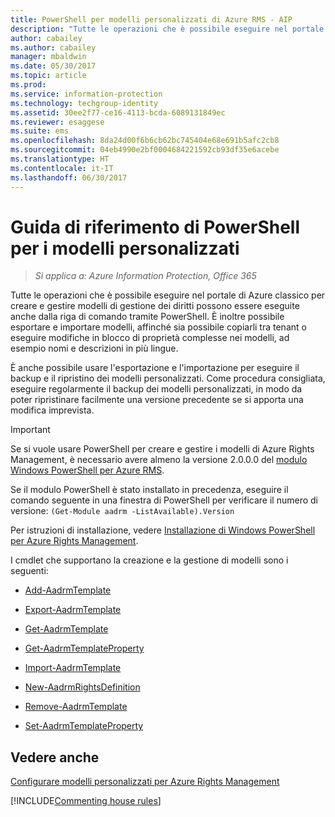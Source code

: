 ```yaml
---
title: PowerShell per modelli personalizzati di Azure RMS - AIP
description: "Tutte le operazioni che è possibile eseguire nel portale di Azure classico per creare e gestire modelli di gestione dei diritti possono essere eseguite anche dalla riga di comando tramite PowerShell. È inoltre possibile esportare e importare modelli, affinché sia possibile copiarli tra tenant o eseguire modifiche in blocco di proprietà complesse nei modelli, ad esempio nomi e descrizioni in più lingue."
author: cabailey
ms.author: cabailey
manager: mbaldwin
ms.date: 05/30/2017
ms.topic: article
ms.prod: 
ms.service: information-protection
ms.technology: techgroup-identity
ms.assetid: 30ee2f77-ce16-4113-bcda-6089131849ec
ms.reviewer: esaggese
ms.suite: ems
ms.openlocfilehash: 8da24d00f6b6cb62bc745404e68e691b5afc2cb8
ms.sourcegitcommit: 04eb4990e2bf0004684221592cb93df35e6acebe
ms.translationtype: HT
ms.contentlocale: it-IT
ms.lasthandoff: 06/30/2017
---
```

# <a name="powershell-reference-for-custom-templates"></a>Guida di riferimento di PowerShell per i modelli personalizzati

>*Si applica a: Azure Information Protection, Office 365*

Tutte le operazioni che è possibile eseguire nel portale di Azure classico per creare e gestire modelli di gestione dei diritti possono essere eseguite anche dalla riga di comando tramite PowerShell. È inoltre possibile esportare e importare modelli, affinché sia possibile copiarli tra tenant o eseguire modifiche in blocco di proprietà complesse nei modelli, ad esempio nomi e descrizioni in più lingue.

È anche possibile usare l'esportazione e l'importazione per eseguire il backup e il ripristino dei modelli personalizzati. Come procedura consigliata, eseguire regolarmente il backup dei modelli personalizzati, in modo da poter ripristinare facilmente una versione precedente se si apporta una modifica imprevista.

> [!IMPORTANT]
> Se si vuole usare PowerShell per creare e gestire i modelli di Azure Rights Management, è necessario avere almeno la versione 2.0.0.0 del [modulo Windows PowerShell per Azure RMS](https://go.microsoft.com/fwlink/?LinkId=257721).
> 
> Se il modulo PowerShell è stato installato in precedenza, eseguire il comando seguente in una finestra di PowerShell per verificare il numero di versione: `(Get-Module aadrm -ListAvailable).Version`

Per istruzioni di installazione, vedere [Installazione di Windows PowerShell per Azure Rights Management](install-powershell.md).

I cmdlet che supportano la creazione e la gestione di modelli sono i seguenti:

- [Add-AadrmTemplate](/powershell/module/aadrm/add-aadrmtemplate)

- [Export-AadrmTemplate](/powershell/module/aadrm/export-aadrmtemplate)

- [Get-AadrmTemplate](/powershell/module/aadrm/get-aadrmtemplate)

- [Get-AadrmTemplateProperty](/powershell/module/aadrm/get-aadrmtemplateproperty)

- [Import-AadrmTemplate](/powershell/module/aadrm/import-aadrmtemplate)

- [New-AadrmRightsDefinition](/powershell/module/aadrm/new-aadrmrightsdefinition)

- [Remove-AadrmTemplate](/powershell/module/aadrm/remove-aadrmtemplate)

- [Set-AadrmTemplateProperty](/powershell/module/aadrm/set-aadrmtemplateproperty)



## <a name="see-also"></a>Vedere anche
[Configurare modelli personalizzati per Azure Rights Management](configure-custom-templates.md)

[!INCLUDE[Commenting house rules](../includes/houserules.md)]